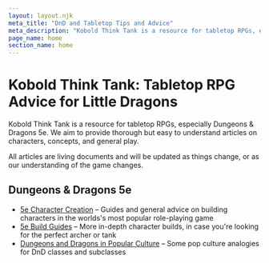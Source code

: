 ```yaml
---
layout: layout.njk
meta_title: "DnD and Tabletop Tips and Advice"
meta_description: "Kobold Think Tank is a resource for tabletop RPGs, especially Dungeons &amp; Dragons 5e. We provide thorough but easy to understand articles on characters, concepts, and general play."
page_name: home
section_name: home
---
```


# Kobold Think Tank: Tabletop RPG Advice for Little Dragons

Kobold Think Tank is a resource for tabletop RPGs, especially Dungeons &amp; Dragons 5e. We aim to provide thorough but easy to understand articles on characters, concepts, and general play.

All articles are living documents and will be updated as things change, or as our understanding of the game changes.

## Dungeons &amp; Dragons 5e

* [5e Character Creation](/5e-character-creation/) &ndash; Guides and general advice on building characters in the worlds's most popular role-playing game
* [5e Build Guides](/5e-build-guides) &ndash; More in-depth character builds, in case you're looking for the perfect archer or tank
* [Dungeons and Dragons in Popular Culture](/dnd-in-pop-culture/) &ndash; Some pop culture analogies for DnD classes and subclasses